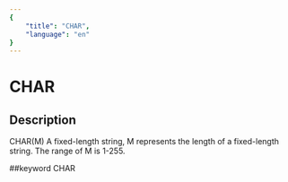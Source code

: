 ```yaml
---
{
    "title": "CHAR",
    "language": "en"
}
---
```


# CHAR
## Description
CHAR(M)
A fixed-length string, M represents the length of a fixed-length string. The range of M is 1-255.

##keyword
CHAR
